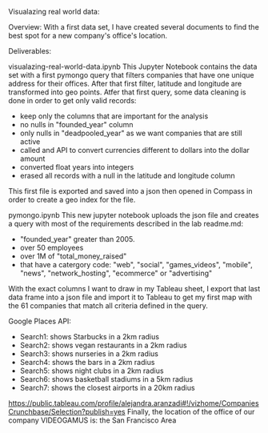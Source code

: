 Visualazing real world data:

Overview:
With a first data set, I have created several documents to find the best spot for a new company's office's location. 

Deliverables:

visualazing-real-world-data.ipynb
This Jupyter Notebook contains the data set with a first pymongo query that filters companies that have one unique address for their offices. 
After that first filter, latitude and longitude are transformed into geo points. 
Atfer that first query, some data cleaning is done in order to get only valid records:
- keep only the columns that are important for the analysis
- no nulls in "founded_year" column
- only nulls in "deadpooled_year" as we want companies that are still active
- called and API to convert currencies different to dollars into the dollar amount
- converted float years into integers
- erased all records with a null in the latitude and longitude column 

This first file is exported and saved into a json then opened in Compass in order to create a geo index for the file. 

pymongo.ipynb
This new jupyter notebook uploads the json file and creates a query with most of the requirements described in the lab readme.md:
- "founded_year" greater than 2005. 
- over 50 employees
- over 1M of "total_money_raised"
- that have a catergory code: "web", "social", "games_videos", "mobile", "news", "network_hosting", "ecommerce" or "advertising"

With the exact columns I want to draw in my Tableau sheet, I export that last data frame into a json file and import it to Tableau to get my first map with the 61 companies that match all criteria defined in the query. 

Google Places API: 

- Search1: shows Starbucks in a 2km radius
- Search2: shows vegan restaurants in a 2km radius
- Search3: shows nurseries in a 2km radius
- Search4: shows the bars in a 2km radius
- Search5: shows night clubs in a 2km radius
- Search6: shows basketball stadiums in a 5km radius
- Search7: shows the closest airports in a 20km radius

https://public.tableau.com/profile/alejandra.aranzadi#!/vizhome/CompaniesCrunchbase/Selection?publish=yes
Finally, the location of the office of our company VIDEOGAMUS is: the San Francisco Area
